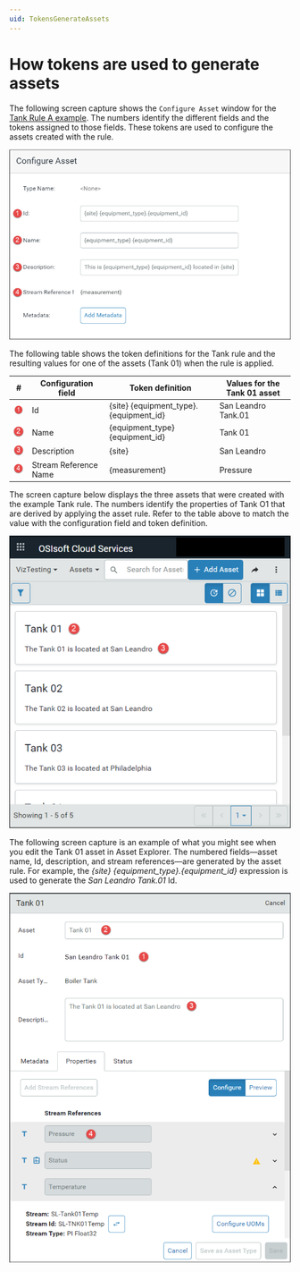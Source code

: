 ```yaml
---
uid: TokensGenerateAssets
---
```


# How tokens are used to generate assets

<!-- WRITER'S NOTE: I need to update these screen captures to show changes I've made to the Configure Asset dialog and to show that the assets are based on an asset type. But I'm not able to produce the assets in order to take the screen captures. -->

The following screen capture shows the `Configure Asset` window for the [Tank Rule A example](xref:CreateAssetRules#tank). The numbers identify the different fields and the tokens assigned to those fields. These tokens are used to configure the assets created with the rule.

![Configure Assets dialog](images/configure-asset.png)

The following table shows the token definitions for the Tank rule and the resulting values for one of the assets (Tank 01) when the rule is applied.

| #                     | Configuration field   | Token definition                       | Values for the Tank 01 asset |
| --------------------- | --------------------- | -------------------------------------- | ---------------------------- |
| ![](images/one.png)   | Id                    | {site} {equipment_type}.{equipment_id} | San Leandro Tank.01          |
| ![](images/two.png)   | Name                  | {equipment_type} {equipment_id}        | Tank 01                      |
| ![](images/three.png) | Description           | {site}                                 | San Leandro                  |
| ![](images/four.png)  | Stream Reference Name | {measurement}                          | Pressure                     |

The screen capture below displays the three assets that were created with the example Tank rule. The numbers identify the properties of Tank O1 that are derived by applying the asset rule. Refer to the table above to match the value with the configuration field and token definition.

![Asset Explorer Tile view](images/asset-explorer-tile-view.png)

The following screen capture is an example of what you might see when you edit the Tank 01 asset in Asset Explorer. The numbered fields&mdash;asset name, Id, description, and stream references&mdash;are generated by the asset rule. For example, the *{site} {equipment_type}.{equipment_id}* expression is used to generate the *San Leandro Tank.01* Id. 

![Edit asset](images/asset-edit-view.png)
